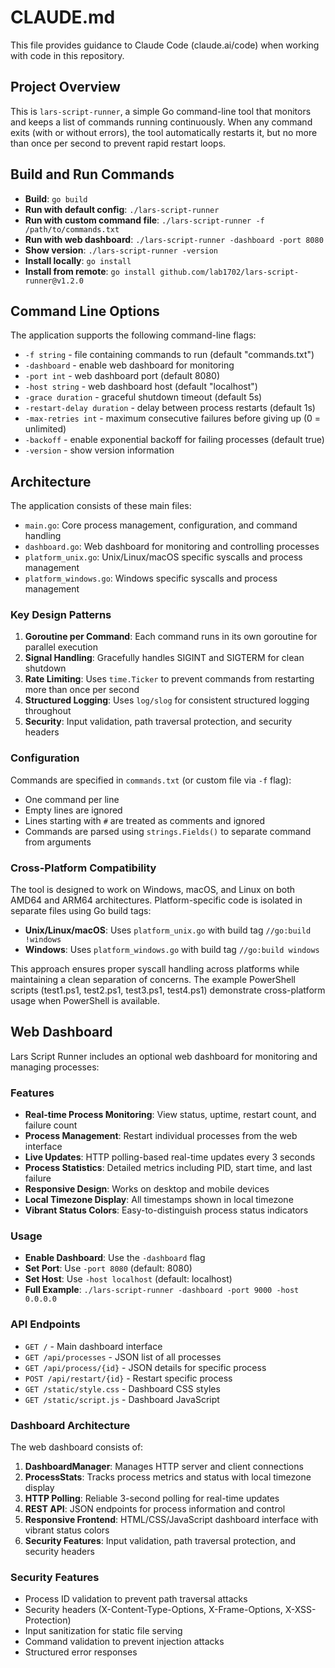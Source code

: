 # CLAUDE.md

This file provides guidance to Claude Code (claude.ai/code) when working with code in this repository.

## Project Overview

This is `lars-script-runner`, a simple Go command-line tool that monitors and keeps a list of commands running continuously. When any command exits (with or without errors), the tool automatically restarts it, but no more than once per second to prevent rapid restart loops.

## Build and Run Commands

- **Build**: `go build`
- **Run with default config**: `./lars-script-runner`
- **Run with custom command file**: `./lars-script-runner -f /path/to/commands.txt`
- **Run with web dashboard**: `./lars-script-runner -dashboard -port 8080`
- **Show version**: `./lars-script-runner -version`
- **Install locally**: `go install`
- **Install from remote**: `go install github.com/lab1702/lars-script-runner@v1.2.0`

## Command Line Options

The application supports the following command-line flags:

- `-f string` - file containing commands to run (default "commands.txt")
- `-dashboard` - enable web dashboard for monitoring
- `-port int` - web dashboard port (default 8080)
- `-host string` - web dashboard host (default "localhost")
- `-grace duration` - graceful shutdown timeout (default 5s)
- `-restart-delay duration` - delay between process restarts (default 1s)
- `-max-retries int` - maximum consecutive failures before giving up (0 = unlimited)
- `-backoff` - enable exponential backoff for failing processes (default true)
- `-version` - show version information

## Architecture

The application consists of these main files:

- `main.go`: Core process management, configuration, and command handling
- `dashboard.go`: Web dashboard for monitoring and controlling processes
- `platform_unix.go`: Unix/Linux/macOS specific syscalls and process management
- `platform_windows.go`: Windows specific syscalls and process management

### Key Design Patterns

1. **Goroutine per Command**: Each command runs in its own goroutine for parallel execution
2. **Signal Handling**: Gracefully handles SIGINT and SIGTERM for clean shutdown
3. **Rate Limiting**: Uses `time.Ticker` to prevent commands from restarting more than once per second
4. **Structured Logging**: Uses `log/slog` for consistent structured logging throughout
5. **Security**: Input validation, path traversal protection, and security headers

### Configuration

Commands are specified in `commands.txt` (or custom file via `-f` flag):
- One command per line
- Empty lines are ignored
- Lines starting with `#` are treated as comments and ignored
- Commands are parsed using `strings.Fields()` to separate command from arguments

### Cross-Platform Compatibility

The tool is designed to work on Windows, macOS, and Linux on both AMD64 and ARM64 architectures. Platform-specific code is isolated in separate files using Go build tags:

- **Unix/Linux/macOS**: Uses `platform_unix.go` with build tag `//go:build !windows`
- **Windows**: Uses `platform_windows.go` with build tag `//go:build windows`

This approach ensures proper syscall handling across platforms while maintaining a clean separation of concerns. The example PowerShell scripts (test1.ps1, test2.ps1, test3.ps1, test4.ps1) demonstrate cross-platform usage when PowerShell is available.

## Web Dashboard

Lars Script Runner includes an optional web dashboard for monitoring and managing processes:

### Features

- **Real-time Process Monitoring**: View status, uptime, restart count, and failure count
- **Process Management**: Restart individual processes from the web interface
- **Live Updates**: HTTP polling-based real-time updates every 3 seconds
- **Process Statistics**: Detailed metrics including PID, start time, and last failure
- **Responsive Design**: Works on desktop and mobile devices
- **Local Timezone Display**: All timestamps shown in local timezone
- **Vibrant Status Colors**: Easy-to-distinguish process status indicators

### Usage

- **Enable Dashboard**: Use the `-dashboard` flag
- **Set Port**: Use `-port 8080` (default: 8080)
- **Set Host**: Use `-host localhost` (default: localhost)
- **Full Example**: `./lars-script-runner -dashboard -port 9000 -host 0.0.0.0`

### API Endpoints

- `GET /` - Main dashboard interface
- `GET /api/processes` - JSON list of all processes
- `GET /api/process/{id}` - JSON details for specific process
- `POST /api/restart/{id}` - Restart specific process
- `GET /static/style.css` - Dashboard CSS styles
- `GET /static/script.js` - Dashboard JavaScript

### Dashboard Architecture

The web dashboard consists of:

1. **DashboardManager**: Manages HTTP server and client connections
2. **ProcessStats**: Tracks process metrics and status with local timezone display
3. **HTTP Polling**: Reliable 3-second polling for real-time updates
4. **REST API**: JSON endpoints for process information and control
5. **Responsive Frontend**: HTML/CSS/JavaScript dashboard interface with vibrant status colors
6. **Security Features**: Input validation, path traversal protection, and security headers

### Security Features

- Process ID validation to prevent path traversal attacks
- Security headers (X-Content-Type-Options, X-Frame-Options, X-XSS-Protection)
- Input sanitization for static file serving
- Command validation to prevent injection attacks
- Structured error responses